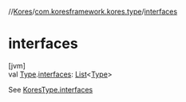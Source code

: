 //[Kores](../../index.md)/[com.koresframework.kores.type](index.md)/[interfaces](interfaces.md)

# interfaces

[jvm]\
val [Type](https://docs.oracle.com/javase/8/docs/api/java/lang/reflect/Type.html).[interfaces](interfaces.md): [List](https://kotlinlang.org/api/latest/jvm/stdlib/kotlin.collections/-list/index.html)<[Type](https://docs.oracle.com/javase/8/docs/api/java/lang/reflect/Type.html)>

See [KoresType.interfaces](-kores-type/interfaces.md)
